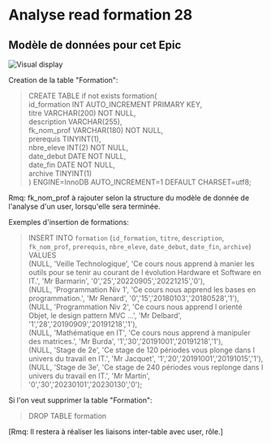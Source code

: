 # Analyse read formation 28  
## Modèle de données pour cet Epic  
![Visual display](https://github.com/corentingoo/Learning_project_group_2/blob/documentation-28-read-formation/Docs/EPIC_read_formation/LP%20_Learning%20DB%20_schema%20DB%20_table%20formation%20_Fin.jpg)  

Creation de la table "Formation":



> CREATE TABLE if not exists formation(  
   id_formation INT AUTO_INCREMENT PRIMARY KEY,  
   titre VARCHAR(200) NOT NULL,  
   description VARCHAR(255),  
   fk_nom_prof VARCHAR(180) NOT NULL,  
   prerequis TINYINT(1),  
   nbre_eleve INT(2) NOT NULL,  
   date_debut DATE NOT NULL,  
   date_fin DATE NOT NULL,  
   archive TINYINT(1)  
) ENGINE=InnoDB AUTO_INCREMENT=1 DEFAULT CHARSET=utf8;  

Rmq: fk_nom_prof à rajouter selon la structure du modèle de donnée de l'analyse d'un user, lorsqu'elle sera terminée.



Exemples d'insertion de formations:



> INSERT INTO `formation` (`id_formation`, `titre`, `description`, `fk_nom_prof`, `prerequis`, `nbre_eleve`, `date_debut`, `date_fin`, `archive`) VALUES   
(NULL, 'Veille Technologique', 'Ce cours nous apprend à manier les outils pour se tenir au courant de l évolution Hardware et Software en IT.', 'Mr Barmarin', '0','25','20220905','20221215','0'),  
(NULL, 'Programmation Niv 1', 'Ce cours nous apprend les bases en programmation.', 'Mr Renard', '0','15','20180103','20180528','1'),   
(NULL, 'Programmation Niv 2', 'Ce cours nous apprend l orienté Objet, le design pattern MVC ...', 'Mr Delbard', '1','28','20190909','20191218','1'),   
(NULL, 'Mathématique en IT', 'Ce cours nous apprend à manipuler des matrices.', 'Mr Burda', '1','30','20191001','20191218','1'),  
(NULL, 'Stage de 2e', 'Ce stage de 120 périodes vous plonge dans l univers du travail en IT.', 'Mr Jacquet', '1','20','20191001','20191015','1'),  
(NULL, 'Stage de 3e', 'Ce stage de 240 périodes vous replonge dans l univers du travail en IT.', 'Mr Martin', '0','30','20230101','20230130','0');  



Si l'on veut supprimer la table "Formation":


> DROP TABLE formation  



[Rmq: Il restera à réaliser les liaisons inter-table avec user, rôle.]
